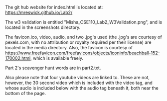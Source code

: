 The git hub website for index.html is located at:
https://mreswick.github.io/Lab2/ 

The w3 validation is entitled "Misha_CSE110_Lab2_W3Validation.png", and is located in the screenshots directory.

The favicon.ico, video, audio, and two .jpg's used (the .jpg's are courtesy of pexels.com,
with no attribution or royalty required per their license) are located in the media directory.
Also, the favicon is courtesy of https://www.freefavicon.com/freefavicons/objects/iconinfo/beachball-152-170002.html, which is available freely.

Part 2's scavenger hunt words are in part2.txt.

Also please note that four youtube videos are linked to. These are not, however, the 30 second
video which is included with the video tag, and whose audio is included below with the audio tag
beneath it, both near the bottom of the page.

